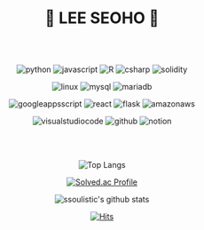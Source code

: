 <div align="center">

  # 🐾 LEE SEOHO 🐾

<br>
<br>

  

  ![python](https://img.shields.io/badge/python-3776AB.svg?&style=for-the-badge&logo=python&logoColor=white)
  ![javascript](https://img.shields.io/badge/javascript-F7DF1E.svg?&style=for-the-badge&logo=javascript&logoColor=white)
  ![R](https://img.shields.io/badge/R-276DC3.svg?&style=for-the-badge&logo=r&logoColor=white)
  ![csharp](https://img.shields.io/badge/c%20sharp-512BD4.svg?&style=for-the-badge&logo=csharp&logoColor=white)
  ![solidity](https://img.shields.io/badge/Solidity-363636.svg?&style=for-the-badge&logo=solidity&logoColor=white)

  ![linux](https://img.shields.io/badge/linux-FCC624.svg?&style=for-the-badge&logo=linux&logoColor=white)
  ![mysql](https://img.shields.io/badge/mysql-4479A1.svg?&style=for-the-badge&logo=mysql&logoColor=white)
  ![mariadb](https://img.shields.io/badge/mariadb-003545.svg?&style=for-the-badge&logo=mariadb&logoColor=white)
  
  ![googleappsscript](https://img.shields.io/badge/Google_Apps_Script-4285F4.svg?&style=for-the-badge&logo=googleappsscript&logoColor=white)
  ![react](https://img.shields.io/badge/react-61DAFB.svg?&style=for-the-badge&logo=react&logoColor=white)
  ![flask](https://img.shields.io/badge/flask-000000.svg?&style=for-the-badge&logo=flask&logoColor=white)
  ![amazonaws](https://img.shields.io/badge/amazon_aws_ec2-FF9900.svg?&style=for-the-badge&logo=amazonaws&logoColor=white)
  
  ![visualstudiocode](https://img.shields.io/badge/visual%20studio%20code-007ACC.svg?&style=for-the-badge&logo=visualstudiocode&logoColor=white)
  ![github](https://img.shields.io/badge/github-81717.svg?&style=for-the-badge&logo=github&logoColor=white)
  ![notion](https://img.shields.io/badge/notion-000000.svg?&style=for-the-badge&logo=notion&logoColor=white)
  

<br>
<br>

![Top Langs](https://github-readme-stats.vercel.app/api/top-langs/?username=ssoulistic&layout=compact&hide_border=true&theme=algolia)

[![Solved.ac Profile](http://mazassumnida.wtf/api/v2/generate_badge?boj=ssoulistic)](https://solved.ac/ssoulistic/)

![ssoulistic's github stats](https://github-readme-stats.vercel.app/api?username=ssoulistic&theme=algolia&show_icons=true)

[![Hits](https://hits.seeyoufarm.com/api/count/incr/badge.svg?url=https%3A%2F%2Fgithub.com%2Fssoulistic%2Fhit-counter&count_bg=%23E53B3B&title_bg=%23555555&icon=clyp.svg&icon_color=%23FFE900&title=hello+visitors&edge_flat=false)](https://hits.seeyoufarm.com)

</div>


<!--
**ssoulistic/ssoulistic** is a ✨ _special_ ✨ repository because its `README.md` (this file) appears on your GitHub profile.

Here are some ideas to get you started:

- 🔭 I’m currently working on ...
- 🌱 I’m currently learning ...
- 👯 I’m looking to collaborate on ...
- 🤔 I’m looking for help with ...
- 💬 Ask me about ...
- 📫 How to reach me: ...
- 😄 Pronouns: ...
- ⚡ Fun fact: ...
-->
